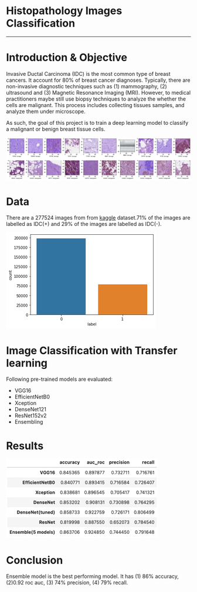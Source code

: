 # Histopathology Images Classification
---

# Introduction & Objective

Invasive Ductal Carcinoma (IDC) is the most common type of breast cancers. It account for 80% of breast cancer diagnoses. Typically, there are non-invasive diagnostic techniques such as (1) mammography, (2) ultrasound and (3) Magnetic Resonance Imaging (MRI). However, to medical practitioners maybe still use biopsy techniques to analyze the whether the cells are malignant. This process includes collecting tissues samples, and analyze them under microscope. 

As such, the goal of this project is to train a deep learning model to classify a malignant or benign breast tissue cells.

![tissue_cells](./asset/tissue_cells.png)

# Data

There are a 277524 images from from [kaggle](https://www.kaggle.com/paultimothymooney/breast-histopathology-images) dataset.71% of the images are labelled as IDC(+) and 29% of the images are labelled as IDC(-). 

![class_distribution](./asset/class_distribution.png)

# Image Classification with Transfer learning

Following pre-trained models are evaluated: 
- VGG16
- EfficientNetB0
- Xception
- DenseNet121
- ResNet152v2
- Ensembling 

# Results

![result.png](./asset/result.png)

# Conclusion 

Ensemble model is the best performing model. It has (1) 86% accuracy, (2)0.92 roc auc, (3) 74% precision, (4) 79% recall.
